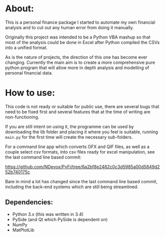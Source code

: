 # About: #

This is a personal finance package I started to automate my own financial analysis and to cut out any human error from doing it manually.

Originally this project was intended to be a Python VBA mashup so that most of the analysis could be done in Excel after Python compiled the CSVs into a unified format. 

As is the nature of projects, the direction of this one has become ever changing. Currently the main aim is to create a more comprehensive pure python program that will allow more in depth analysis and modelling of personal financial data.

# How to use: #

This code is not ready or suitable for public use, there are several bugs that need to be fixed first and several features that at the time of writing are non-functioning.

If you are still intent on using it, the programme can be used by downloading the lib folder and placing it where you feel is suitable, running `main.py` for the first time will create the necessary sub-folders.

For a command line app which converts OFX and QIF files, as well as a couple select csv formats, into csv files ready for excel manipulation, see the last command line based commit:

https://github.com/NDevox/PyFi/tree/6a2bf8e2462c0c3d5985a00d5849d252b740175c

Bare in mind a lot has changed since the last command line based commit, including the back-end systems which are still being streamlined.

## Dependencies: ##

- Python 3.x (this was written in 3.4)
- PySide (and Qt which PySide is dependent on)
- NumPy
- MatPlotLib
